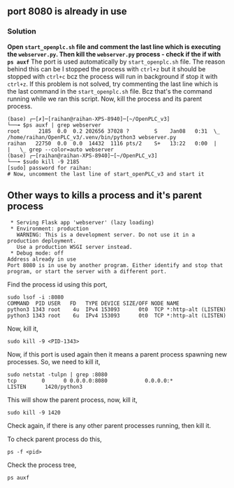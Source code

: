 
## port 8080 is already in use
### Solution
**Open `start_openplc.sh` file and comment the last line which is executing the `webserver.py`. Then kill the `webserver.py` process - check if the if with `ps auxf`**
The port is used automatically by `start_openplc.sh` file. The reason behind this can be I stopped the process with `ctrl+z` but it should be stopped with `ctrl+c` bcz the process will run in background if stop it with `ctrl+z`.
If this problem is not solved, try commenting the last line which is the last command in the `start_openplc.sh` file. Bcz that's the command running while we ran this script. Now, kill the process and its parent process.

```
(base) ┌─[✗]─[raihan@raihan-XPS-8940]─[~/OpenPLC_v3]
└──╼ $ps auxf | grep webserver
root      2185  0.0  0.2 202656 37028 ?        S    Jan08   0:31  \_ /home/raihan/OpenPLC_v3/.venv/bin/python3 webserver.py
raihan   22750  0.0  0.0  14432  1116 pts/2    S+   13:22   0:00  |   |   \_ grep --color=auto webserver
(base) ┌─[raihan@raihan-XPS-8940]─[~/OpenPLC_v3]
└──╼ $sudo kill -9 2185
[sudo] password for raihan:
# Now, uncomment the last line of start_openPLC_v3 and start it
```

## Other ways to kills a process and it's parent process
```
 * Serving Flask app 'webserver' (lazy loading)
 * Environment: production
   WARNING: This is a development server. Do not use it in a production deployment.
   Use a production WSGI server instead.
 * Debug mode: off
Address already in use
Port 8080 is in use by another program. Either identify and stop that program, or start the server with a different port.
```

Find the process id using this port,
```
sudo lsof -i :8080
COMMAND  PID USER   FD   TYPE DEVICE SIZE/OFF NODE NAME
python3 1343 root    4u  IPv4 153093      0t0  TCP *:http-alt (LISTEN)
python3 1343 root    6u  IPv4 153093      0t0  TCP *:http-alt (LISTEN)
```

Now, kill it,
```
sudo kill -9 <PID-1343>
```

Now, if this port is used again then it means a parent process spawning new processes. So, we need to kill it,
```
sudo netstat -tulpn | grep :8080
tcp        0      0 0.0.0.0:8080            0.0.0.0:*               LISTEN      1420/python3
```
This will show the parent process, now, kill it,
```
sudo kill -9 1420
```

Check again, if there is any other parent processes running, then kill it. 

To check parent process do this,
```
ps -f <pid>
```

Check the process tree,
```
ps auxf
```
